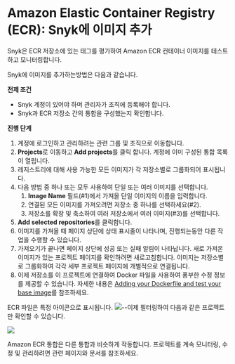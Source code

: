 # Amazon Elastic Container Registry (ECR): Snyk에 이미지 추가

Snyk은 ECR 저장소에 있는 태그를 평가하여 Amazon ECR 컨테이너 이미지를 테스트하고 모니터링합니다.

Snyk에 이미지를 추가하는방법은 다음과 같습니다.

**전제 조건**

* Snyk 계정이 있어야 하며 관리자가 조직에 등록해야 합니다.
* Snyk과 ECR 저장소 간의 통합을 구성했는지 확인합니다.

**진행 단계**

1. 계정에 로그인하고 관리하려는 관련 그룹 및 조직으로 이동합니다.
2. **Projects**로 이동하고 **Add projects**를 클릭 합니다. 계정에 이미 구성된 통합 목록이 열립니다.
3. 레지스트리에 대해 사용 가능한 모든 이미지가 각 저장소별로 그룹화되어 표시됩니다.
4. 다음 방법 중 하나 또는 모두 사용하여 단일 또는 여러 이미지를 선택합니다.
   1. **Image Name** 필드(#1)에서 가져올 단일 이미지의 이름을 입력합니다.
   2. 연결된 모든 이미지를 가져오려면 저장소 중 하나를 선택하세요(#2).
   3. 저장소를 확장 및 축소하여 여러 저장소에서 여러 이미지(#3)를 선택합니다.
5. **Add selected repositories**를 클릭합니다.
6. 이미지를 가져올 때 페이지 상단에 상태 표시줄이 나타나며, 진행되는동안 다른 작업을 수행할 수 있습니다.
7. 가져오기가 끝나면 페이지 상단에 성공 또는 실패 알림이 나타납니다. 새로 가져온 이미지가 있는 프로젝트 페이지를 확인하려면 새로고침합니다. 이미지는 저장소별로 그룹화하여 각각 세부 프로젝트 페이지에 개별적으로 연결됩니다.
8. 이제 저장소를 이 프로젝트에 연결하여 Docker 파일을 사용하여 풍부한 수정 정보를 제공할 수 있습니다. 자세한 내용은 [Adding your Dockerfile and test your base image](../../scan-your-dockerfile/adding-your-dockerfile-and-test-your-base-image.md)를 참조하세요.

ECR 파일은 특정 아이콘으로 표시됩니다. ![](../../../../.gitbook/assets/uuid-31aa2b29-8686-5389-b5fc-1d3bd1176f9c-en.png)--이제 필터링하여 다음과 같은 프로젝트만 확인할 수 있습니다.

![](../../../../.gitbook/assets/uuid-439e3f37-6e4f-0ffa-0c3c-63c56b45ba5a-en.png)

Amazon ECR 통합은 다른 통합과 비슷하게 작동합니다. 프로젝트를 계속 모니터링, 수정 및 관리하려면 관련 페이지와 문서를 참조하세요.
